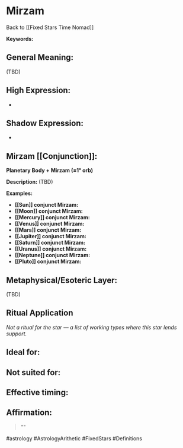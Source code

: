 # Mirzam

Back to [[Fixed Stars Time Nomad]]

**Keywords:** 

## General Meaning:
(TBD)

## High Expression:
- 

## Shadow Expression:
- 

## Mirzam [[Conjunction]]:

**Planetary Body + Mirzam (≤1° orb)**

**Description:**
(TBD)

**Examples:**
- **[[Sun]] conjunct Mirzam:** 
- **[[Moon]] conjunct Mirzam:** 
- **[[Mercury]] conjunct Mirzam:** 
- **[[Venus]] conjunct Mirzam:** 
- **[[Mars]] conjunct Mirzam:** 
- **[[Jupiter]] conjunct Mirzam:** 
- **[[Saturn]] conjunct Mirzam:** 
- **[[Uranus]] conjunct Mirzam:** 
- **[[Neptune]] conjunct Mirzam:** 
- **[[Pluto]] conjunct Mirzam:** 

## Metaphysical/Esoteric Layer:
(TBD)

## Ritual Application
*Not a ritual for the star — a list of working types where this star lends support.*

**Ideal for:**
- 
**Not suited for:**
- 
**Effective timing:**
- 

## Affirmation:

> ""

#astrology #AstrologyArithetic #FixedStars #Definitions
